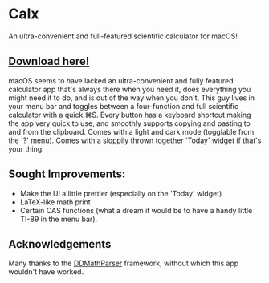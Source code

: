 #  Calx

An ultra-convenient and full-featured scientific calculator for macOS!

## [Download here!](https://github.com/epdavid/Calx/releases)

macOS seems to have lacked an ultra-convenient and fully featured calculator app that's always there when you need it, does everything you might need it to do, and is out of the way when you don't. This guy lives in your menu bar and toggles between a four-function and full scientific calculator with a quick ⌘S. Every button has a keyboard shortcut making the app very quick to use, and smoothly supports copying and pasting to and from the clipboard. Comes with a light and dark mode (togglable from the '?' menu). Comes with a sloppily thrown together 'Today' widget if that's your thing. 

## Sought Improvements:
* Make the UI a little prettier (especially on the 'Today' widget)
* LaTeX-like math print
* Certain CAS functions (what  a dream it would be to have a handy little TI-89 in the menu bar).


## Acknowledgements
Many thanks to the [DDMathParser](https://github.com/davedelong/DDMathParser) framework, without which this app wouldn't have worked.

